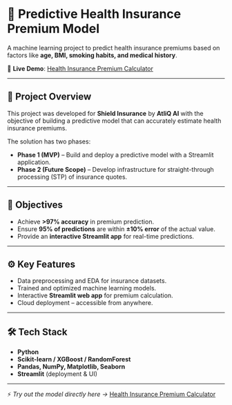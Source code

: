 # 🏥 Predictive Health Insurance Premium Model  

A machine learning project to predict health insurance premiums based on factors like **age, BMI, smoking habits, and medical history**.  

🔗 **Live Demo**: [Health Insurance Premium Calculator](https://health-insurance-premium-calculation.streamlit.app/)  

---

## 📌 Project Overview  
This project was developed for **Shield Insurance** by **AtliQ AI** with the objective of building a predictive model that can accurately estimate health insurance premiums.  

The solution has two phases:  
- **Phase 1 (MVP)** – Build and deploy a predictive model with a Streamlit application.  
- **Phase 2 (Future Scope)** – Develop infrastructure for straight-through processing (STP) of insurance quotes.  

---

## 🎯 Objectives  
- Achieve **>97% accuracy** in premium prediction.  
- Ensure **95% of predictions** are within **±10% error** of the actual value.  
- Provide an **interactive Streamlit app** for real-time predictions.  

---

## ⚙️ Key Features  
- Data preprocessing and EDA for insurance datasets.  
- Trained and optimized machine learning models.  
- Interactive **Streamlit web app** for premium calculation.  
- Cloud deployment – accessible from anywhere.  

---

## 🛠️ Tech Stack  
- **Python**  
- **Scikit-learn / XGBoost / RandomForest**  
- **Pandas, NumPy, Matplotlib, Seaborn**  
- **Streamlit** (deployment & UI)  

---

⚡ *Try out the model directly here →* [Health Insurance Premium Calculator](https://health-insurance-premium-calculation.streamlit.app/)  

